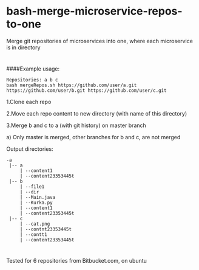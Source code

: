 # bash-merge-microservice-repos-to-one
Merge git repositories of microservices into one, where each microservice is in directory
#

####Example usage:
    
    Repositories: a b c
    bash mergeRepos.sh https://github.com/user/a.git https://github.com/user/b.git https://github.com/user/c.git
    
1.Clone each repo

2.Move each repo content to new directory (with name of this directory)

3.Merge b and c to a (with git history) on master branch

a) Only master is merged, other branches for b and c, are not merged
    
    
Output directories:
    
    -a
     |-- a
         | --content1
         | --content23353445t
     |-- b
         | --file1
         | --dir
         | --Main.java
         | --Kurka.py
         | --content1
         | --content23353445t              
     |-- c
         | --cat.png
         | --contnt23353445t
         | --contt1
         | --content23353445t
         

#
Tested for 6 repositories from Bitbucket.com, on ubuntu